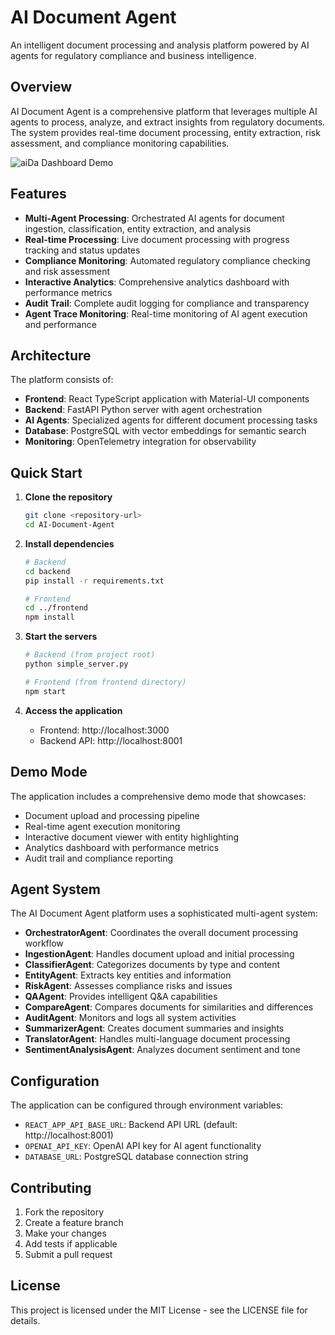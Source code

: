 # AI Document Agent

An intelligent document processing and analysis platform powered by AI agents for regulatory compliance and business intelligence.

## Overview

AI Document Agent is a comprehensive platform that leverages multiple AI agents to process, analyze, and extract insights from regulatory documents. The system provides real-time document processing, entity extraction, risk assessment, and compliance monitoring capabilities.

![aiDa Dashboard Demo](tab1.gif)

## Features

- **Multi-Agent Processing**: Orchestrated AI agents for document ingestion, classification, entity extraction, and analysis
- **Real-time Processing**: Live document processing with progress tracking and status updates
- **Compliance Monitoring**: Automated regulatory compliance checking and risk assessment
- **Interactive Analytics**: Comprehensive analytics dashboard with performance metrics
- **Audit Trail**: Complete audit logging for compliance and transparency
- **Agent Trace Monitoring**: Real-time monitoring of AI agent execution and performance

## Architecture

The platform consists of:

- **Frontend**: React TypeScript application with Material-UI components
- **Backend**: FastAPI Python server with agent orchestration
- **AI Agents**: Specialized agents for different document processing tasks
- **Database**: PostgreSQL with vector embeddings for semantic search
- **Monitoring**: OpenTelemetry integration for observability

## Quick Start

1. **Clone the repository**
   ```bash
   git clone <repository-url>
   cd AI-Document-Agent
   ```

2. **Install dependencies**
   ```bash
   # Backend
   cd backend
   pip install -r requirements.txt
   
   # Frontend
   cd ../frontend
   npm install
   ```

3. **Start the servers**
   ```bash
   # Backend (from project root)
   python simple_server.py
   
   # Frontend (from frontend directory)
   npm start
   ```

4. **Access the application**
   - Frontend: http://localhost:3000
   - Backend API: http://localhost:8001

## Demo Mode

The application includes a comprehensive demo mode that showcases:
- Document upload and processing pipeline
- Real-time agent execution monitoring
- Interactive document viewer with entity highlighting
- Analytics dashboard with performance metrics
- Audit trail and compliance reporting

## Agent System

The AI Document Agent platform uses a sophisticated multi-agent system:

- **OrchestratorAgent**: Coordinates the overall document processing workflow
- **IngestionAgent**: Handles document upload and initial processing
- **ClassifierAgent**: Categorizes documents by type and content
- **EntityAgent**: Extracts key entities and information
- **RiskAgent**: Assesses compliance risks and issues
- **QAAgent**: Provides intelligent Q&A capabilities
- **CompareAgent**: Compares documents for similarities and differences
- **AuditAgent**: Monitors and logs all system activities
- **SummarizerAgent**: Creates document summaries and insights
- **TranslatorAgent**: Handles multi-language document processing
- **SentimentAnalysisAgent**: Analyzes document sentiment and tone

## Configuration

The application can be configured through environment variables:

- `REACT_APP_API_BASE_URL`: Backend API URL (default: http://localhost:8001)
- `OPENAI_API_KEY`: OpenAI API key for AI agent functionality
- `DATABASE_URL`: PostgreSQL database connection string

## Contributing

1. Fork the repository
2. Create a feature branch
3. Make your changes
4. Add tests if applicable
5. Submit a pull request

## License

This project is licensed under the MIT License - see the LICENSE file for details.
